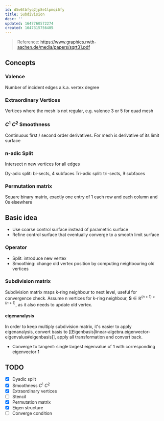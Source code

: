 ```yaml
---
id: d5w6tbfyq2jp8e1lpmqi6fy
title: Subdivision
desc: ''
updated: 1647760572274
created: 1647315756405
---
```

> Reference: https://www.graphics.rwth-aachen.de/media/papers/sqrt31.pdf

## Concepts
### Valence
Number of incident edges a.k.a. vertex degree

### Extraordinary Vertices
Vertices where the mesh is not regular, e.g. valence 3 or 5 for quad mesh

###  $C^1$ $C^2$ Smoothness
Continuous first / second order derivatives. For mesh is derivative of its limit surface

### n-adic Split
Intersect n new vertices for all edges

Dy-adic split: bi-sects, 4 subfaces
Tri-adic split: tri-sects, 9 subfaces

### Permutation matrix
Square binary matrix, exactly one entry of 1 each row and each column and 0s elsewhere

## Basic idea
- Use coarse control surface instead of parametric surface
- Refine control surface that eventually converge to a smooth limit surface

### Operator
- Split: introduce new vertex
- Smoothing: change old vertex position by computing neighbouring old vertices

### Subdivision matrix
Subdivision matrix maps k-ring neighbour to next level, useful for convergence check. Assume n vertices for k-ring neighbour, $\bm{S} \in \mathbb{R}^{(n+1) \times (n+1)}$, as it also needs to update old vertex.

#### eigenanalysis
In order to keep multiply subdivision matrix, it's easier to apply eigenanalysis, convert basis to [[Eigenbasis|linear-algebra.eigenvector-eigenvalue#eigenbasis]], apply all transformation and convert back.

- Converge to tangent: single largest eigenvalue of 1 with corresponding eigenvector $\bm{1}$

## TODO
- [x] Dyadic split
- [x] Smoothness $C^1$ $C^2$
- [x] Extraordinary vertices
- [ ] Stencil
- [x] Permutation matrix
- [x] Eigen structure
- [ ] Converge condition
